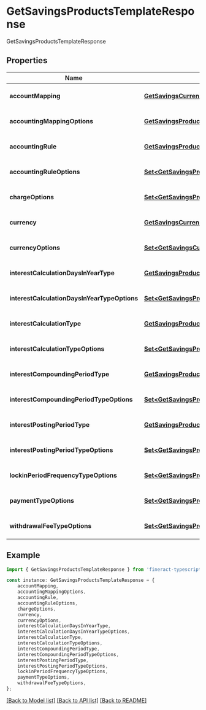 # GetSavingsProductsTemplateResponse

GetSavingsProductsTemplateResponse

## Properties

Name | Type | Description | Notes
------------ | ------------- | ------------- | -------------
**accountMapping** | [**GetSavingsCurrency**](GetSavingsCurrency.md) |  | [optional] [default to undefined]
**accountingMappingOptions** | [**GetSavingsProductsAccountingMappingOptions**](GetSavingsProductsAccountingMappingOptions.md) |  | [optional] [default to undefined]
**accountingRule** | [**GetSavingsProductsTemplateAccountingRule**](GetSavingsProductsTemplateAccountingRule.md) |  | [optional] [default to undefined]
**accountingRuleOptions** | [**Set&lt;GetSavingsProductsTemplateAccountingRule&gt;**](GetSavingsProductsTemplateAccountingRule.md) |  | [optional] [default to undefined]
**chargeOptions** | [**Set&lt;GetSavingsProductsChargeOptions&gt;**](GetSavingsProductsChargeOptions.md) |  | [optional] [default to undefined]
**currency** | [**GetSavingsCurrency**](GetSavingsCurrency.md) |  | [optional] [default to undefined]
**currencyOptions** | [**Set&lt;GetSavingsCurrency&gt;**](GetSavingsCurrency.md) |  | [optional] [default to undefined]
**interestCalculationDaysInYearType** | [**GetSavingsProductsInterestCalculationDaysInYearType**](GetSavingsProductsInterestCalculationDaysInYearType.md) |  | [optional] [default to undefined]
**interestCalculationDaysInYearTypeOptions** | [**Set&lt;GetSavingsProductsInterestCalculationDaysInYearType&gt;**](GetSavingsProductsInterestCalculationDaysInYearType.md) |  | [optional] [default to undefined]
**interestCalculationType** | [**GetSavingsProductsInterestCalculationType**](GetSavingsProductsInterestCalculationType.md) |  | [optional] [default to undefined]
**interestCalculationTypeOptions** | [**Set&lt;GetSavingsProductsInterestCalculationType&gt;**](GetSavingsProductsInterestCalculationType.md) |  | [optional] [default to undefined]
**interestCompoundingPeriodType** | [**GetSavingsProductsInterestCompoundingPeriodType**](GetSavingsProductsInterestCompoundingPeriodType.md) |  | [optional] [default to undefined]
**interestCompoundingPeriodTypeOptions** | [**Set&lt;GetSavingsProductsInterestCompoundingPeriodType&gt;**](GetSavingsProductsInterestCompoundingPeriodType.md) |  | [optional] [default to undefined]
**interestPostingPeriodType** | [**GetSavingsProductsInterestPostingPeriodType**](GetSavingsProductsInterestPostingPeriodType.md) |  | [optional] [default to undefined]
**interestPostingPeriodTypeOptions** | [**Set&lt;GetSavingsProductsInterestPostingPeriodType&gt;**](GetSavingsProductsInterestPostingPeriodType.md) |  | [optional] [default to undefined]
**lockinPeriodFrequencyTypeOptions** | [**Set&lt;GetSavingsProductsLockinPeriodFrequencyTypeOptions&gt;**](GetSavingsProductsLockinPeriodFrequencyTypeOptions.md) |  | [optional] [default to undefined]
**paymentTypeOptions** | [**Set&lt;GetSavingsProductsPaymentTypeOptions&gt;**](GetSavingsProductsPaymentTypeOptions.md) |  | [optional] [default to undefined]
**withdrawalFeeTypeOptions** | [**Set&lt;GetSavingsProductsWithdrawalFeeTypeOptions&gt;**](GetSavingsProductsWithdrawalFeeTypeOptions.md) |  | [optional] [default to undefined]

## Example

```typescript
import { GetSavingsProductsTemplateResponse } from 'fineract-typescript-client';

const instance: GetSavingsProductsTemplateResponse = {
    accountMapping,
    accountingMappingOptions,
    accountingRule,
    accountingRuleOptions,
    chargeOptions,
    currency,
    currencyOptions,
    interestCalculationDaysInYearType,
    interestCalculationDaysInYearTypeOptions,
    interestCalculationType,
    interestCalculationTypeOptions,
    interestCompoundingPeriodType,
    interestCompoundingPeriodTypeOptions,
    interestPostingPeriodType,
    interestPostingPeriodTypeOptions,
    lockinPeriodFrequencyTypeOptions,
    paymentTypeOptions,
    withdrawalFeeTypeOptions,
};
```

[[Back to Model list]](../README.md#documentation-for-models) [[Back to API list]](../README.md#documentation-for-api-endpoints) [[Back to README]](../README.md)
